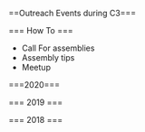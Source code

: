==Outreach Events during C3===

=== How To ===
* Call For assemblies
* Assembly tips
* Meetup

===2020===

=== 2019 ===


=== 2018 ===


